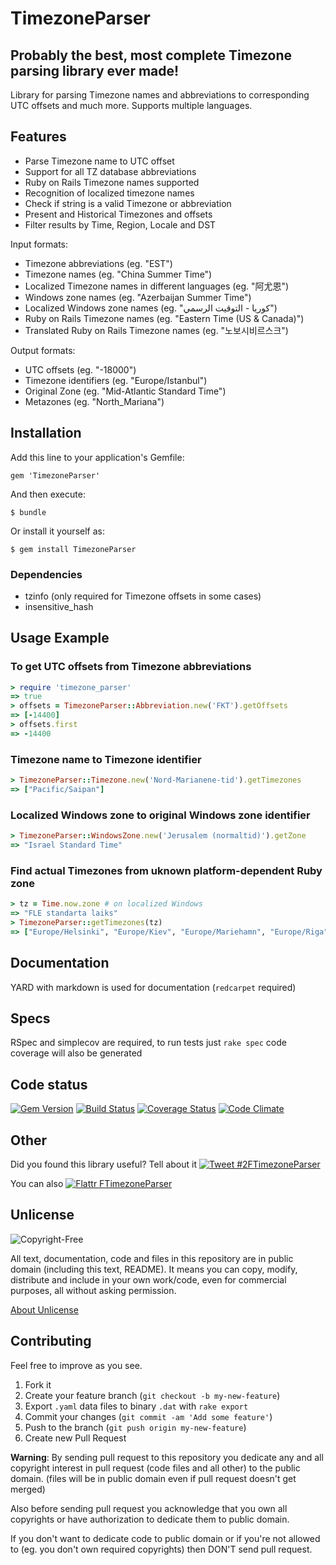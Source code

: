 # TimezoneParser

## Probably the best, most complete Timezone parsing library ever made!

Library for parsing Timezone names and abbreviations to corresponding UTC offsets and much more. Supports multiple languages.

## Features

* Parse Timezone name to UTC offset
* Support for all TZ database abbreviations
* Ruby on Rails Timezone names supported
* Recognition of localized timezone names
* Check if string is a valid Timezone or abbreviation
* Present and Historical Timezones and offsets
* Filter results by Time, Region, Locale and DST


Input formats:

* Timezone abbreviations (eg. "EST")
* Timezone names (eg. "China Summer Time")
* Localized Timezone names in different languages (eg. "阿尤恩")
* Windows zone names (eg. "Azerbaijan Summer Time")
* Localized Windows zone names (eg. "كوريا - التوقيت الرسمي")
* Ruby on Rails Timezone names (eg. "Eastern Time (US & Canada)")
* Translated Ruby on Rails Timezone names (eg. "노보시비르스크")


Output formats:

* UTC offsets (eg. "-18000")
* Timezone identifiers (eg. "Europe/Istanbul")
* Original Zone (eg. "Mid-Atlantic Standard Time")
* Metazones (eg. "North_Mariana")


## Installation

Add this line to your application's Gemfile:

    gem 'TimezoneParser'

And then execute:

    $ bundle

Or install it yourself as:

    $ gem install TimezoneParser


### Dependencies

* tzinfo (only required for Timezone offsets in some cases)
* insensitive_hash

## Usage Example

### To get UTC offsets from Timezone abbreviations

```ruby
> require 'timezone_parser'
=> true
> offsets = TimezoneParser::Abbreviation.new('FKT').getOffsets
=> [-14400]
> offsets.first
=> -14400
```

### Timezone name to Timezone identifier

```ruby
> TimezoneParser::Timezone.new('Nord-Marianene-tid').getTimezones
=> ["Pacific/Saipan"]
```

### Localized Windows zone to original Windows zone identifier

```ruby
> TimezoneParser::WindowsZone.new('Jerusalem (normaltid)').getZone
=> "Israel Standard Time"
```

### Find actual Timezones from uknown platform-dependent Ruby zone

```ruby
> tz = Time.now.zone # on localized Windows
=> "FLE standarta laiks"
> TimezoneParser::getTimezones(tz)
=> ["Europe/Helsinki", "Europe/Kiev", "Europe/Mariehamn", "Europe/Riga", "Europe/Simferopol", "Europe/Sofia", "Europe/Tallinn", "Europe/Uzhgorod", "Europe/Vilnius", "Europe/Zaporozhye"]
```

## Documentation

YARD with markdown is used for documentation (`redcarpet` required)

## Specs

RSpec and simplecov are required, to run tests just `rake spec`
code coverage will also be generated

## Code status
[![Gem Version](https://badge.fury.io/rb/TimezoneParser.png)](http://badge.fury.io/rb/TimezoneParser)
[![Build Status](https://travis-ci.org/davispuh/TimezoneParser.png?branch=master)](https://travis-ci.org/davispuh/TimezoneParser)
[![Coverage Status](https://coveralls.io/repos/davispuh/TimezoneParser/badge.png?branch=master)](https://coveralls.io/r/davispuh/TimezoneParser?branch=master)
[![Code Climate](https://codeclimate.com/github/davispuh/TimezoneParser.png)](https://codeclimate.com/github/davispuh/TimezoneParser)

## Other

Did you found this library useful? Tell about it [![Tweet #2FTimezoneParser](http://i.imgur.com/ah3eSk3.png)](https://twitter.com/intent/tweet?hashtags=TimezoneParser&original_referer=https%3A%2F%2Fgithub.com%2Fdavispuh%2FTimezoneParser&related=davispuh&tw_p=tweetbutton&url=https%3A%2F%2Fgithub.com%2Fdavispuh%2FTimezoneParser)

You can also [![Flattr FTimezoneParser](http://api.flattr.com/button/flattr-badge-large.png)](https://flattr.com/submit/auto?user_id=davispuh&url=https%3A%2F%2Fgithub.com%2Fdavispuh%2FTimezoneParser&title=TimezoneParser&language=english&tags=github&category=software) 

## Unlicense

![Copyright-Free](http://unlicense.org/pd-icon.png)

All text, documentation, code and files in this repository are in public domain (including this text, README).
It means you can copy, modify, distribute and include in your own work/code, even for commercial purposes, all without asking permission.

[About Unlicense](http://unlicense.org/)

## Contributing

Feel free to improve as you see.

1. Fork it
2. Create your feature branch (`git checkout -b my-new-feature`)
3. Export `.yaml` data files to binary `.dat` with `rake export`
4. Commit your changes (`git commit -am 'Add some feature'`)
5. Push to the branch (`git push origin my-new-feature`)
6. Create new Pull Request


**Warning**: By sending pull request to this repository you dedicate any and all copyright interest in pull request (code files and all other) to the public domain. (files will be in public domain even if pull request doesn't get merged)

Also before sending pull request you acknowledge that you own all copyrights or have authorization to dedicate them to public domain.

If you don't want to dedicate code to public domain or if you're not allowed to (eg. you don't own required copyrights) then DON'T send pull request.
